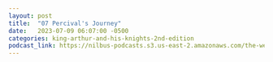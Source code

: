 ```yaml
---
layout: post
title:  "07 Percival's Journey"
date:   2023-07-09 06:07:00 -0500
categories: king-arthur-and-his-knights-2nd-edition
podcast_link: https://nilbus-podcasts.s3.us-east-2.amazonaws.com/the-well-trained-mind/King%20Arthur%20and%20His%20Knights,%202nd%20Edition/07%20Percival's%20Journey.mp3
---
```

